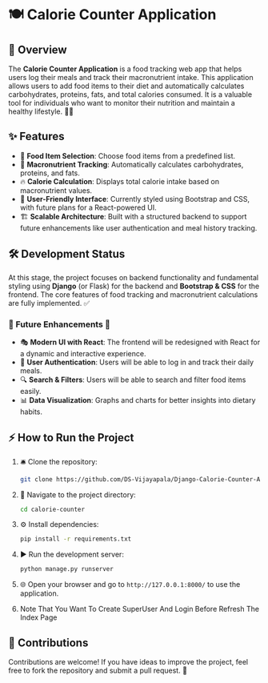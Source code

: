 # 🍽️ Calorie Counter Application

## 🚀 Overview
The **Calorie Counter Application** is a food tracking web app that helps users log their meals and track their macronutrient intake. This application allows users to add food items to their diet and automatically calculates carbohydrates, proteins, fats, and total calories consumed. It is a valuable tool for individuals who want to monitor their nutrition and maintain a healthy lifestyle. 🥗💪

## ✨ Features
- 📌 **Food Item Selection**: Choose food items from a predefined list.
- 🔢 **Macronutrient Tracking**: Automatically calculates carbohydrates, proteins, and fats.
- 🔥 **Calorie Calculation**: Displays total calorie intake based on macronutrient values.
- 🎨 **User-Friendly Interface**: Currently styled using Bootstrap and CSS, with future plans for a React-powered UI.
- 🏗️ **Scalable Architecture**: Built with a structured backend to support future enhancements like user authentication and meal history tracking.

## 🛠️ Development Status
At this stage, the project focuses on backend functionality and fundamental styling using **Django** (or Flask) for the backend and **Bootstrap & CSS** for the frontend. The core features of food tracking and macronutrient calculations are fully implemented. ✅

### 🔮 Future Enhancements 🚀
- 🎭 **Modern UI with React**: The frontend will be redesigned with React for a dynamic and interactive experience.
- 🔐 **User Authentication**: Users will be able to log in and track their daily meals.
- 🔍 **Search & Filters**: Users will be able to search and filter food items easily.
- 📊 **Data Visualization**: Graphs and charts for better insights into dietary habits.

## ⚡ How to Run the Project
1. 🛎️ Clone the repository:
   ```bash
   git clone https://github.com/DS-Vijayapala/Django-Calorie-Counter-Application.git
   ```
2. 📂 Navigate to the project directory:
   ```bash
   cd calorie-counter
   ```
3. ⚙️ Install dependencies:
   ```bash
   pip install -r requirements.txt
   ```
4. ▶️ Run the development server:
   ```bash
   python manage.py runserver
   ```
5. 🌐 Open your browser and go to `http://127.0.0.1:8000/` to use the application.
   
6. Note That You Want To Create SuperUser And Login Before Refresh The Index Page

## 🤝 Contributions
Contributions are welcome! If you have ideas to improve the project, feel free to fork the repository and submit a pull request. 🙌



